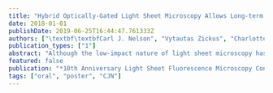 ```yaml
---
title: "Hybrid Optically-Gated Light Sheet Microscopy Allows Long-term Timelapse Imaging in the Developing Zebrafish Heart"
date: 2018-01-01
publishDate: 2019-06-25T16:44:47.761333Z
authors: ["\textbf\textbfCarl J. Nelson", "Vytautas Zickus", "Charlotte Buckley", "Finn Bruton", "Aryan Baghbadrani", "John J. Mullins", "Martin A. Denvir", "Jonathan Taylor"]
publication_types: ["1"]
abstract: "Although the low-impact nature of light sheet microscopy has opened up new avenues for developmental timelapse imaging, the heart remains a particularly challenging organ to image in 3D timelapse. To image processes on timescales of minutes to hours (such as heart development, cell migration, repair and regeneration) demands some form of synchronized image acquisition in order to separate the high-frequency heartbeat motion from the lower-speed morphological changes of interest. Although current postacquisition synchronization methods are attractive for imaging the beat process, or for acquiring small numbers of timepoints, the accumulated light dose precludes longer-term timelapse imaging. Indeed, we will show that this rapidly induces catastrophic photobleaching, phototoxicity and heart arrhythmia."
featured: false
publication: "*10th Anniversary Light Sheet Fluorescence Microscopy Conference*"
tags: ["oral", "poster", "CJN"]
---
```


